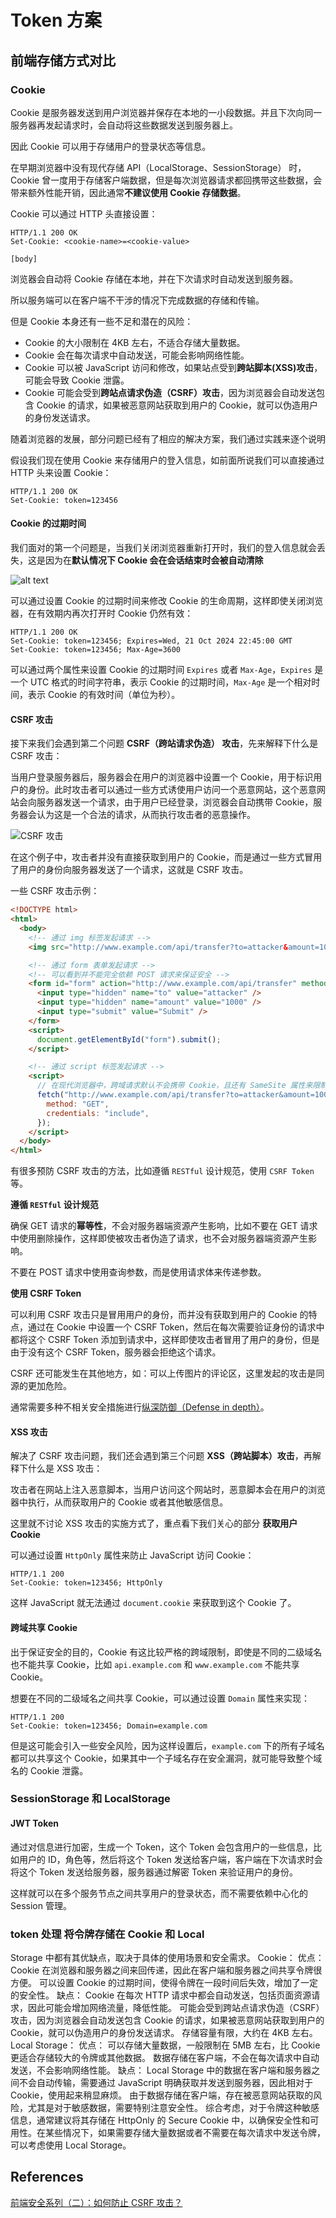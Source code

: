 # Token 方案

## 前端存储方式对比

### Cookie

Cookie 是服务器发送到用户浏览器并保存在本地的一小段数据。并且下次向同一服务器再发起请求时，会自动将这些数据发送到服务器上。

因此 Cookie 可以用于存储用户的登录状态等信息。

在早期浏览器中没有现代存储 API（LocalStorage、SessionStorage） 时，Cookie 曾一度用于存储客户端数据，但是每次浏览器请求都回携带这些数据，会带来额外性能开销，因此通常**不建议使用 Cookie 存储数据**。

Cookie 可以通过 HTTP 头直接设置：

```http
HTTP/1.1 200 OK
Set-Cookie: <cookie-name>=<cookie-value>

[body]
```

浏览器会自动将 Cookie 存储在本地，并在下次请求时自动发送到服务器。

所以服务端可以在客户端不干涉的情况下完成数据的存储和传输。

但是 Cookie 本身还有一些不足和潜在的风险：

- Cookie 的大小限制在 4KB 左右，不适合存储大量数据。
- Cookie 会在每次请求中自动发送，可能会影响网络性能。
- Cookie 可以被 JavaScript 访问和修改，如果站点受到**跨站脚本(XSS)攻击**，可能会导致 Cookie 泄露。
- Cookie 可能会受到**跨站点请求伪造（CSRF）攻击**，因为浏览器会自动发送包含 Cookie 的请求，如果被恶意网站获取到用户的 Cookie，就可以伪造用户的身份发送请求。

随着浏览器的发展，部分问题已经有了相应的解决方案，我们通过实践来逐个说明

假设我们现在使用 Cookie 来存储用户的登入信息，如前面所说我们可以直接通过 HTTP 头来设置 Cookie：

```http
HTTP/1.1 200 OK
Set-Cookie: token=123456
```

#### Cookie 的过期时间

我们面对的第一个问题是，当我们关闭浏览器重新打开时，我们的登入信息就会丢失，这是因为在**默认情况下 Cookie 会在会话结束时会被自动清除**

![alt text](images/image.png)

可以通过设置 Cookie 的过期时间来修改 Cookie 的生命周期，这样即使关闭浏览器，在有效期内再次打开时 Cookie 仍然有效：

```http
HTTP/1.1 200 OK
Set-Cookie: token=123456; Expires=Wed, 21 Oct 2024 22:45:00 GMT
Set-Cookie: token=123456; Max-Age=3600
```

可以通过两个属性来设置 Cookie 的过期时间 `Expires` 或者 `Max-Age`，`Expires` 是一个 UTC 格式的时间字符串，表示 Cookie 的过期时间，`Max-Age` 是一个相对时间，表示 Cookie 的有效时间（单位为秒）。

#### CSRF 攻击

接下来我们会遇到第二个问题 **CSRF（跨站请求伪造） 攻击**，先来解释下什么是 CSRF 攻击：

当用户登录服务器后，服务器会在用户的浏览器中设置一个 Cookie，用于标识用户的身份。此时攻击者可以通过一些方式诱使用户访问一个恶意网站，这个恶意网站会向服务器发送一个请求，由于用户已经登录，浏览器会自动携带 Cookie，服务器会认为这是一个合法的请求，从而执行攻击者的恶意操作。

![CSRF 攻击](images/image-2.png)

在这个例子中，攻击者并没有直接获取到用户的 Cookie，而是通过一些方式冒用了用户的身份向服务器发送了一个请求，这就是 CSRF 攻击。

一些 CSRF 攻击示例：

```html
<!DOCTYPE html>
<html>
  <body>
    <!-- 通过 img 标签发起请求 -->
    <img src="http://www.example.com/api/transfer?to=attacker&amount=1000" />

    <!-- 通过 form 表单发起请求 -->
    <!-- 可以看到并不能完全依赖 POST 请求来保证安全 -->
    <form id="form" action="http://www.example.com/api/transfer" method="POST">
      <input type="hidden" name="to" value="attacker" />
      <input type="hidden" name="amount" value="1000" />
      <input type="submit" value="Submit" />
    </form>
    <script>
      document.getElementById("form").submit();
    </script>

    <!-- 通过 script 标签发起请求 -->
    <script>
      // 在现代浏览器中，跨域请求默认不会携带 Cookie，且还有 SameSite 属性来限制 Cookie 的发送，因此这种方式通常不会成功
      fetch("http://www.example.com/api/transfer?to=attacker&amount=1000", {
        method: "GET",
        credentials: "include",
      });
    </script>
  </body>
</html>
```

有很多预防 CSRF 攻击的方法，比如遵循 `RESTful` 设计规范，使用 `CSRF Token` 等。

**遵循 `RESTful` 设计规范**

确保 GET 请求的**幂等性**，不会对服务器端资源产生影响，比如不要在 GET 请求中使用删除操作，这样即使被攻击者伪造了请求，也不会对服务器端资源产生影响。

不要在 POST 请求中使用查询参数，而是使用请求体来传递参数。

**使用 CSRF Token**

可以利用 CSRF 攻击只是冒用用户的身份，而并没有获取到用户的 Cookie 的特点，通过在 Cookie 中设置一个 CSRF Token，然后在每次需要验证身份的请求中都将这个 CSRF Token 添加到请求中，这样即使攻击者冒用了用户的身份，但是由于没有这个 CSRF Token，服务器会拒绝这个请求。

CSRF 还可能发生在其他地方，如：可以上传图片的评论区，这里发起的攻击是同源的更加危险。

通常需要多种不相关安全措施进行[纵深防御（Defense in depth）](<https://en.wikipedia.org/wiki/Defense_in_depth_(computing)>)。

#### XSS 攻击

解决了 CSRF 攻击问题，我们还会遇到第三个问题 **XSS（跨站脚本）攻击**，再解释下什么是 XSS 攻击：

攻击者在网站上注入恶意脚本，当用户访问这个网站时，恶意脚本会在用户的浏览器中执行，从而获取用户的 Cookie 或者其他敏感信息。

这里就不讨论 XSS 攻击的实施方式了，重点看下我们关心的部分 **获取用户 Cookie**

可以通过设置 `HttpOnly` 属性来防止 JavaScript 访问 Cookie：

```http
HTTP/1.1 200
Set-Cookie: token=123456; HttpOnly
```

这样 JavaScript 就无法通过 `document.cookie` 来获取到这个 Cookie 了。

#### 跨域共享 Cookie

出于保证安全的目的，Cookie 有这比较严格的跨域限制，即使是不同的二级域名也不能共享 Cookie，比如 `api.example.com` 和 `www.example.com` 不能共享 Cookie。

想要在不同的二级域名之间共享 Cookie，可以通过设置 `Domain` 属性来实现：

```http
HTTP/1.1 200
Set-Cookie: token=123456; Domain=example.com
```

但是这可能会引入一些安全风险，因为这样设置后，`example.com` 下的所有子域名都可以共享这个 Cookie，如果其中一个子域名存在安全漏洞，就可能导致整个域名的 Cookie 泄露。

### SessionStorage 和 LocalStorage

#### JWT Token

通过对信息进行加密，生成一个 Token，这个 Token 会包含用户的一些信息，比如用户的 ID，角色等，然后将这个 Token 发送给客户端，客户端在下次请求时会将这个 Token 发送给服务器，服务器通过解密 Token 来验证用户的身份。

这样就可以在多个服务节点之间共享用户的登录状态，而不需要依赖中心化的 Session 管理。

### token 处理 将令牌存储在 Cookie 和 Local

Storage 中都有其优缺点，取决于具体的使用场景和安全需求。 Cookie： 优点： Cookie
在浏览器和服务器之间来回传递，因此在客户端和服务器之间共享令牌很方便。 可以设置
Cookie 的过期时间，使得令牌在一段时间后失效，增加了一定的安全性。 缺点： Cookie
在每次 HTTP
请求中都会自动发送，包括页面资源请求，因此可能会增加网络流量，降低性能。
可能会受到跨站点请求伪造（CSRF）攻击，因为浏览器会自动发送包含 Cookie
的请求，如果被恶意网站获取到用户的 Cookie，就可以伪造用户的身份发送请求。
存储容量有限，大约在 4KB 左右。 Local Storage： 优点：
可以存储大量数据，一般限制在 5MB 左右，比 Cookie
更适合存储较大的令牌或其他数据。
数据存储在客户端，不会在每次请求中自动发送，不会影响网络性能。 缺点： Local
Storage 中的数据在客户端和服务器之间不会自动传输，需要通过 JavaScript
明确获取并发送到服务器，因此相对于 Cookie，使用起来稍显麻烦。
由于数据存储在客户端，存在被恶意网站获取的风险，尤其是对于敏感数据，需要特别注意安全性。
综合考虑，对于令牌这种敏感信息，通常建议将其存储在 HttpOnly 的 Secure Cookie
中，以确保安全性和可用性。在某些情况下，如果需要存储大量数据或者不需要在每次请求中发送令牌，可以考虑使用
Local Storage。

## References

[前端安全系列（二）：如何防止 CSRF 攻击？](https://tech.meituan.com/2018/10/11/fe-security-csrf.html)

```

```
